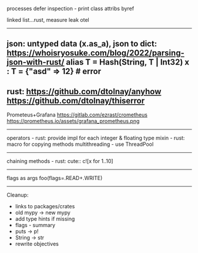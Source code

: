processes
defer
inspection - print class attribs
byref

linked list...rust, measure leak
otel

----
json: untyped data (x.as_a), json to dict:
https://whoisryosuke.com/blog/2022/parsing-json-with-rust/
alias T = Hash(String, T | Int32)
x : T = {"asd" => 12} # error
----
rust:
https://github.com/dtolnay/anyhow
https://github.com/dtolnay/thiserror
----
Prometeus+Grafana
https://gitlab.com/ezrast/crometheus
https://prometheus.io/assets/grafana_prometheus.png

----
operators - rust: provide impl for each integer & floating type
mixin - rust: macro for copying methods
multithreading - use ThreadPool

----
chaining methods - rust:
cute::
c![x for 1..10]

----
flags as args
foo(flags=.READ+.WRITE)

----
Cleanup:
- links to packages/crates
- old mypy -> new mypy
- add type hints if missing
- flags - summary
- puts -> p!
- String -> str
- rewrite objectives
